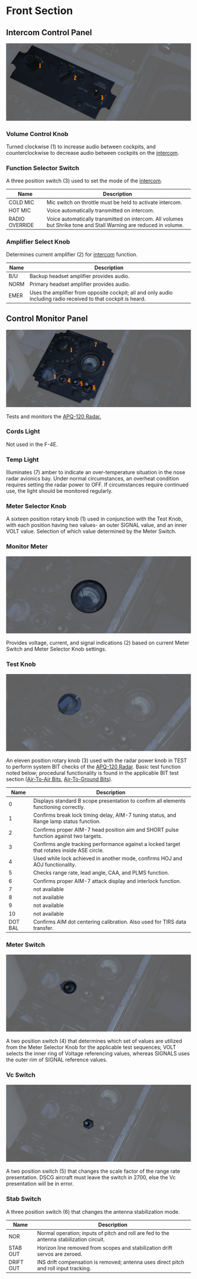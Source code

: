 # Front Section

## Intercom Control Panel

![wso_intercom_control](../../../img/wso_intercom_panel.jpg)

### Volume Control Knob

Turned clockwise (<num>1</num>) to increase audio between cockpits, and
counterclockwise to decrease audio between cockpits on the
[intercom](../../../systems/nav_com/intercom.md).

### Function Selector Switch

A three position switch (<num>3</num>) used to set the mode of the
[intercom](../../../systems/nav_com/intercom.md).

| Name           | Description                                                                                                       |
| -------------- | ----------------------------------------------------------------------------------------------------------------- |
| COLD MIC       | Mic switch on throttle must be held to activate intercom.                                                         |
| HOT MIC        | Voice automatically transmitted on intercom.                                                                      |
| RADIO OVERRIDE | Voice automatically transmitted on intercom. All volumes but Shrike tone and Stall Warning are reduced in volume. |

### Amplifier Select Knob

Determines current amplifier (<num>2</num>) for
[intercom](../../../systems/nav_com/intercom.md) function.

| Name | Description                                                                                                     |
| ---- | --------------------------------------------------------------------------------------------------------------- |
| B/U  | Backup headset amplifier provides audio.                                                                        |
| NORM | Primary headset amplifier provides audio.                                                                       |
| EMER | Uses the amplifier from opposite cockpit; all and only audio including radio received to that cockpit is heard. |

## Control Monitor Panel

![wso_control_monitor_panel](../../../img/wso_control_monitor_panel.jpg)

Tests and monitors the [APQ-120 Radar.](../../../systems/radar/overview.md)

### Cords Light

Not used in the F-4E.

### Temp Light

Illuminates (<num>7</num>) amber to indicate an over-temperature situation in
the nose radar avionics bay. Under normal circumstances, an overheat condition
requires setting the radar power to OFF. If circumstances require continued use,
the light should be monitored regularly.

### Meter Selector Knob

A sixteen position rotary knob (<num>1</num>) used in conjunction with the Test
Knob, with each position having two values- an outer SIGNAL value, and an inner
VOLT value. Selection of which value determined by the Meter Switch.

### Monitor Meter

![Monitor Meter](../../../img/wso_control_monitor_meter.jpg)

Provides voltage, current, and signal indications (<num>2</num>) based on
current Meter Switch and Meter Selector Knob settings.

### Test Knob

![Test Knob](../../../img/wso_control_monitor_test_switch.jpg)

An eleven position rotary knob (<num>3</num>) used with the radar power knob in
TEST to perform system BIT checks of the
[APQ-120 Radar](../../../systems/radar/overview.md). Basic test function noted
below; procedural functionality is found in the applicable BIT test section
([Air-To-Air Bits](../../../procedures/bit_tests/radar_air_to_air.md),
[Air-To-Ground Bits](../../../procedures/bit_tests/radar_air_to_ground.md)).

| Name    | Description                                                                                 |
| ------- | ------------------------------------------------------------------------------------------- |
| 0       | Displays standard B scope presentation to confirm all elements functioning correctly.       |
| 1       | Confirms break lock timing delay, AIM-7 tuning status, and Range lamp status function.      |
| 2       | Confirms proper AIM-7 head position aim and SHORT pulse function against two targets.       |
| 3       | Confirms angle tracking performance against a locked target that rotates inside ASE circle. |
| 4       | Used while lock achieved in another mode, confirms HOJ and AOJ functionality.               |
| 5       | Checks range rate, lead angle, CAA, and PLMS function.                                      |
| 6       | Confirms proper AIM-7 attack display and interlock function.                                |
| 7       | not available                                                                               |
| 8       | not available                                                                               |
| 9       | not available                                                                               |
| 10      | not available                                                                               |
| DOT BAL | Confirms AIM dot centering calibration. Also used for TIRS data transfer.                   |

### Meter Switch

![Meter Switch](../../../img/wso_control_meter_signals_switch.jpg)

A two position switch (<num>4</num>) that determines which set of values are
utilized from the Meter Selector Knob for the applicable test sequences; VOLT
selects the inner ring of Voltage referencing values, whereas SIGNALS uses the
outer rim of SIGNAL reference values.

### Vc Switch

![Vc Switch](../../../img/wso_control_meter_vc_switch.jpg)

A two position switch (<num>5</num>) that changes the scale factor of the range
rate presentation. DSCG aircraft must leave the switch in 2700, else the Vc
presentation will be in error.

### Stab Switch

A three position switch (<num>6</num>) that changes the antenna stabilization
mode.

| Name      | Description                                                                              |
| --------- | ---------------------------------------------------------------------------------------- |
| NOR       | Normal operation; inputs of pitch and roll are fed to the antenna stabilization circuit. |
| STAB OUT  | Horizon line removed from scopes and stabilization drift servos are zeroed.              |
| DRIFT OUT | INS drift compensation is removed; antenna uses direct pitch and roll input tracking.    |
